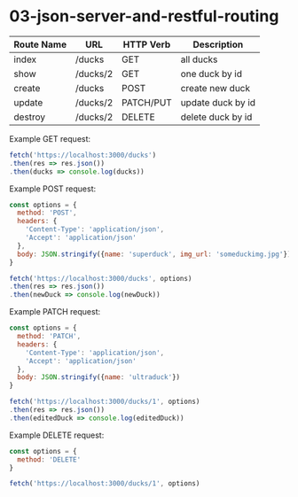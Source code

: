 # 03-json-server-and-restful-routing

| Route Name | URL      | HTTP Verb | Description        |
| ---------- | -------- | --------- | ------------------ |
| index      | /ducks   | GET       |  all ducks         |
| show       | /ducks/2 | GET       |  one duck by id    |
| create     | /ducks   | POST      |  create new duck   |
| update     | /ducks/2 | PATCH/PUT |  update duck by id |
| destroy    | /ducks/2 | DELETE    |  delete duck by id |

Example GET request:

```js
fetch('https://localhost:3000/ducks')
.then(res => res.json())
.then(ducks => console.log(ducks))
```

Example POST request:

```js
const options = {
  method: 'POST',
  headers: {
    'Content-Type': 'application/json',
    'Accept': 'application/json'
  },
  body: JSON.stringify({name: 'superduck', img_url: 'someduckimg.jpg'})
}

fetch('https://localhost:3000/ducks', options)
.then(res => res.json())
.then(newDuck => console.log(newDuck))
```

Example PATCH request:

```js
const options = {
  method: 'PATCH',
  headers: {
    'Content-Type': 'application/json',
    'Accept': 'application/json'
  },
  body: JSON.stringify({name: 'ultraduck'})
}

fetch('https://localhost:3000/ducks/1', options)
.then(res => res.json())
.then(editedDuck => console.log(editedDuck))
```

Example DELETE request:

```js
const options = {
  method: 'DELETE'
}

fetch('https://localhost:3000/ducks/1', options)
```
